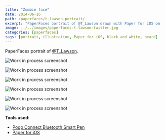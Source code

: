 ```yaml
---
title: "Zombie face"
date: 2014-06-16
path: /paperfaces/t-lawson-portrait/
excerpt: "PaperFaces portrait of @T_Lawson drawn with Paper for iOS on an iPad."
image: ../../images/paperfaces-t-lawson-twitter.jpg
categories: [paperfaces]
tags: [portrait, illustration, Paper for iOS, black and white, beard]
---
```


PaperFaces portrait of [@T_Lawson](https://twitter.com/T_Lawson).

![Work in process screenshot](../../images/paperfaces-t-lawson-process-1-lg.jpg)

![Work in process screenshot](../../images/paperfaces-t-lawson-process-2-lg.jpg)

![Work in process screenshot](../../images/paperfaces-t-lawson-process-3-lg.jpg)

![Work in process screenshot](../../images/paperfaces-t-lawson-process-4-lg.jpg)

![Work in process screenshot](../../images/paperfaces-t-lawson-process-4-lg.jpg)

![Work in process screenshot](../../images/paperfaces-t-lawson-process-5-lg.jpg)

**Tools used:**

- [Pogo Connect Bluetooth Smart Pen](https://www.amazon.com/gp/product/B009K448L4/ref=as_li_ss_tl?ie=UTF8&camp=1789&creative=390957&creativeASIN=B009K448L4&linkCode=as2&tag=mademist-20)
- [Paper for iOS](https://paper.bywetransfer.com/)
